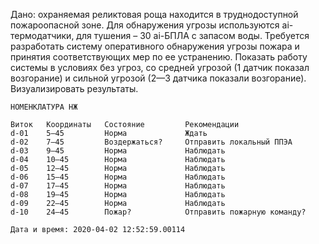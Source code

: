 Дано: охраняемая реликтовая роща находится в труднодоступной пожароопасной зоне.
Для обнаружения угрозы используются ai-термодатчики, для тушения – 30 ai-БПЛА с запасом воды.
Требуется разработать систему оперативного обнаружения угрозы пожара и принятия соответствующих мер по ее устранению.
Показать работу системы в условиях без угроз, со средней угрозой (1 датчик показал возгорание) и сильной угрозой (2—3 датчика показали возгорание).
Визуализировать результаты.

```
НОМЕНКЛАТУРА НЖ

Виток   Координаты   Состояние         Рекомендации
d-01    5–45         Норма             Ждать
d-02    7–45         Воздержаться?     Отправить локальный ППЭА
d-03    9–45         Норма             Наблюдать
d-04    10–45        Норма             Наблюдать
d-05    12–45        Норма             Наблюдать
d-06    15–45        Норма             Наблюдать
d-07    17–45        Норма             Наблюдать
d-08    19–45        Норма             Наблюдать
d-09    22–45        Норма             Наблюдать
d-10    24–45        Пожар?            Отправить пожарную команду?

Дата и время: 2020-04-02 12:52:59.00114
```